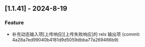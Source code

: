 ## [1.1.41] - 2024-8-19

### Feature

- 补充动态输入项[上传响应][上传失败响应]的 rels 输出项 (commit: 4a28a7ed99040b4181d9d5059dbba77a269466b9)
